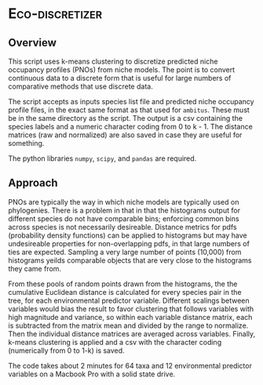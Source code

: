 <span style="font-variant:small-caps;">Eco-discretizer</span>
=========

Overview
---------
This script uses k-means clustering to discretize predicted niche occupancy profiles (PNOs) from niche models. The point is to convert continuous data to a discrete form that is useful for large numbers of comparative methods that use discrete data.

The script accepts as inputs species list file and predicted niche occupancy profile files, in the exact same format as that used for `ambitus`. These must be in the same directory as the script. The output is a csv containing the species labels and a numeric character coding from 0 to k - 1. The distance matrices (raw and normalized) are also saved in case they are useful for something.

The python libraries `numpy`, `scipy`, and `pandas` are required.

Approach
---------
PNOs are typically the way in which niche models are typically used on phylogenies. There is a problem in that in that the histograms output for different species do not have comparable bins; enforcing common bins across species is not necessarily desireable. Distance metrics for pdfs (probability density functions) can be applied to histograms but may have undesireable properties for non-overlapping pdfs, in that large numbers of ties are expected. Sampling a very large number of points (10,000) from histograms yeilds comparable objects that are very close to the histograms they came from. 

From these pools of random points drawn from the histograms, the the cumulative Euclidean distance is calculated for every species pair in the tree, for each environmental predictor variable. Different scalings between variables would bias the result to favor clustering that follows variables with high magnitude and variance, so within each variable distance matrix, each is subtracted from the matrix mean and divided by the range to normalize. Then the individual distance matrices are averaged across variables. Finally, k-means clustering is applied and a csv with the character coding (numerically from 0 to 1-k) is saved.

The code takes about 2 minutes for 64 taxa and 12 environmental predictor variables on a Macbook Pro with a solid state drive.

